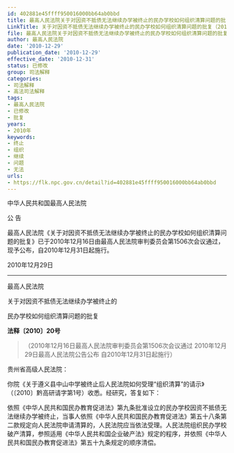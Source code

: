 ```yaml
---
id: 402881e45ffff950016000bb64ab0bbd
title: 最高人民法院关于对因资不抵债无法继续办学被终止的民办学校如何组织清算问题的批复
LinkTitle: 关于对因资不抵债无法继续办学被终止的民办学校如何组织清算问题的批复（2010）
file: 最高人民法院关于对因资不抵债无法继续办学被终止的民办学校如何组织清算问题的批复_20101229_402881e45ffff950016000bb64ab0bbd.docx
author: 最高人民法院
date: '2010-12-29'
publication_date: '2010-12-29'
effective_date: '2010-12-31'
status: 已修改
group: 司法解释
categories:
- 司法解释
- 高法司法解释
tags:
- 最高人民法院
- 已修改
- 批复
years:
- 2010年
keywords:
- 终止
- 组织
- 继续
- 问题
- 无法
urls:
- https://flk.npc.gov.cn/detail?id=402881e45ffff950016000bb64ab0bbd
---
```


中华人民共和国最高人民法院

公 告

最高人民法院《关于对因资不抵债无法继续办学被终止的民办学校如何组织清算问题的批复》已于2010年12月16日由最高人民法院审判委员会第1506次会议通过，现予公布，自2010年12月31日起施行。

2010年12月29日

---

最高人民法院

关于对因资不抵债无法继续办学被终止的

民办学校如何组织清算问题的批复

**法释〔2010〕20号**

> （2010年12月16日最高人民法院审判委员会第1506次会议通过 2010年12月29日最高人民法院公告公布 自2010年12月31日起施行）

贵州省高级人民法院：

你院《关于遵义县中山中学被终止后人民法院如何受理“组织清算”的请示》（〔2010〕黔高研请字第1号）收悉。经研究，答复如下：

依照《中华人民共和国民办教育促进法》第九条批准设立的民办学校因资不抵债无法继续办学被终止，当事人依照《中华人民共和国民办教育促进法》第五十八条第二款规定向人民法院申请清算的，人民法院应当依法受理。人民法院组织民办学校破产清算，参照适用《中华人民共和国企业破产法》规定的程序，并依照《中华人民共和国民办教育促进法》第五十九条规定的顺序清偿。
